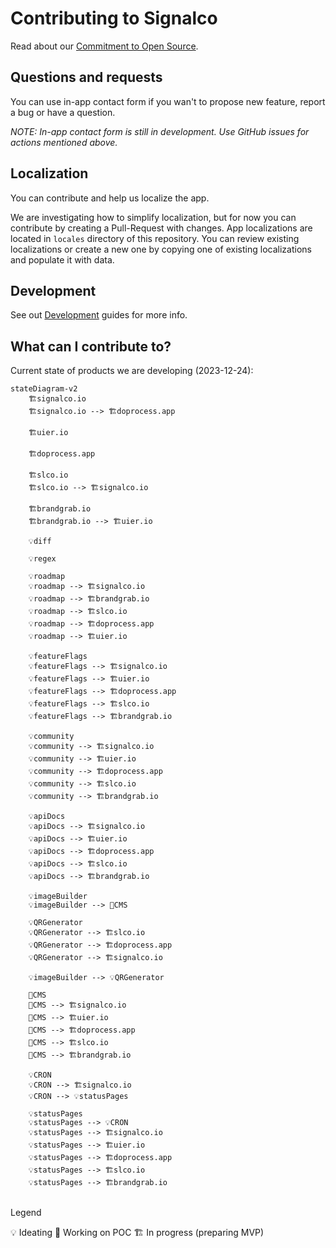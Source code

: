 # Contributing to Signalco

Read about our [Commitment to Open Source](https://www.signalco.io/oss).

## Questions and requests

You can use in-app contact form if you wan't to propose new feature, report a bug or have a question.

_NOTE: In-app contact form is still in development. Use GitHub issues for actions mentioned above._

## Localization

You can contribute and help us localize the app.

We are investigating how to simplify localization, but for now you can contribute by creating a Pull-Request with changes. App localizations are located in `locales` directory of this repository. You can review existing localizations or create a new one by copying one of existing localizations and populate it with data.

## Development

See out [Development](/DEVELOPMENT.md) guides for more info.

## What can I contribute to?

Current state of products we are developing (2023-12-24):

```mermaid
stateDiagram-v2
    🏗️signalco.io
    🏗️signalco.io --> 🏗️doprocess.app

    🏗️uier.io

    🏗️doprocess.app
    
    🏗️slco.io
    🏗️slco.io --> 🏗️signalco.io

    🏗️brandgrab.io
    🏗️brandgrab.io --> 🏗️uier.io

    💡diff
    
    💡regex
    
    💡roadmap
    💡roadmap --> 🏗️signalco.io
    💡roadmap --> 🏗️brandgrab.io
    💡roadmap --> 🏗️slco.io
    💡roadmap --> 🏗️doprocess.app
    💡roadmap --> 🏗️uier.io

    💡featureFlags
    💡featureFlags --> 🏗️signalco.io
    💡featureFlags --> 🏗️uier.io
    💡featureFlags --> 🏗️doprocess.app
    💡featureFlags --> 🏗️slco.io
    💡featureFlags --> 🏗️brandgrab.io
    
    💡community
    💡community --> 🏗️signalco.io
    💡community --> 🏗️uier.io
    💡community --> 🏗️doprocess.app
    💡community --> 🏗️slco.io
    💡community --> 🏗️brandgrab.io
    
    💡apiDocs
    💡apiDocs --> 🏗️signalco.io
    💡apiDocs --> 🏗️uier.io
    💡apiDocs --> 🏗️doprocess.app
    💡apiDocs --> 🏗️slco.io
    💡apiDocs --> 🏗️brandgrab.io
    
    💡imageBuilder
    💡imageBuilder --> 🧪CMS
    
    💡QRGenerator
    💡QRGenerator --> 🏗️slco.io
    💡QRGenerator --> 🏗️doprocess.app
    💡QRGenerator --> 🏗️signalco.io
    
    💡imageBuilder --> 💡QRGenerator
    
    🧪CMS
    🧪CMS --> 🏗️signalco.io
    🧪CMS --> 🏗️uier.io
    🧪CMS --> 🏗️doprocess.app
    🧪CMS --> 🏗️slco.io
    🧪CMS --> 🏗️brandgrab.io
    
    💡CRON
    💡CRON --> 🏗️signalco.io
    💡CRON --> 💡statusPages
    
    💡statusPages
    💡statusPages --> 💡CRON
    💡statusPages --> 🏗️signalco.io
    💡statusPages --> 🏗️uier.io
    💡statusPages --> 🏗️doprocess.app
    💡statusPages --> 🏗️slco.io
    💡statusPages --> 🏗️brandgrab.io
    
```

Legend

💡 Ideating
🧪 Working on POC
🏗️ In progress (preparing MVP)
